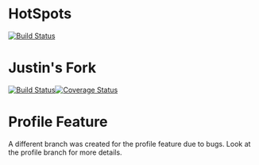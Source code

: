 # HotSpots
[![Build Status](https://travis-ci.org/ChicoState/HotSpots.svg?branch=master)](https://travis-ci.org/ChicoState/HotSpots)


# Justin's Fork
[![Build Status](https://travis-ci.org/jsage1/HotSpots.svg?branch=master)](https://travis-ci.org/jsage1/HotSpots)[![Coverage Status](https://coveralls.io/repos/github/jsage1/HotSpots/badge.svg?branch=master)](https://coveralls.io/github/jsage1/HotSpots?branch=master)

# Profile Feature
A different branch was created for the profile feature due to bugs. Look at the profile branch for more details.
